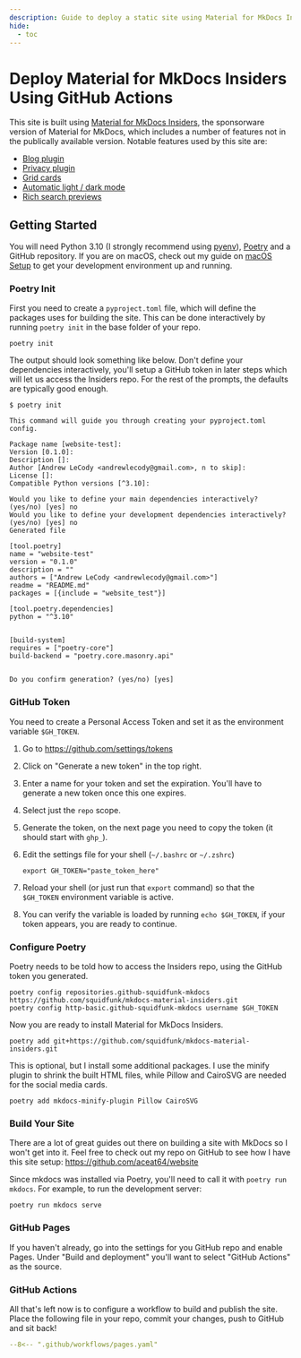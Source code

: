 ```yaml
---
description: Guide to deploy a static site using Material for MkDocs Insiders on GitHub Pages using Poetry and GitHub Actions
hide:
  - toc
---
```


# Deploy Material for MkDocs Insiders Using GitHub Actions

This site is built using [Material for MkDocs Insiders](https://squidfunk.github.io/mkdocs-material/insiders/), the sponsorware version of Material for MkDocs, which includes a number of features not in the publically available version. Notable features used by this site are:

* [Blog plugin](https://squidfunk.github.io/mkdocs-material/setup/setting-up-a-blog/)
* [Privacy plugin](https://squidfunk.github.io/mkdocs-material/setup/ensuring-data-privacy/#built-in-privacy-plugin)
* [Grid cards](https://squidfunk.github.io/mkdocs-material/reference/grids/#using-card-grids)
* [Automatic light / dark mode](https://squidfunk.github.io/mkdocs-material/setup/changing-the-colors/#automatic-light-dark-mode)
* [Rich search previews](https://squidfunk.github.io/mkdocs-material/blog/2021/09/13/search-better-faster-smaller/#rich-search-previews)

## Getting Started

You will need Python 3.10 (I strongly recommend using [pyenv](https://github.com/pyenv/pyenv)), [Poetry](https://python-poetry.org/) and a GitHub repository. If you are on macOS, check out my guide on [macOS Setup](/guides/macos-setup) to get your development environment up and running.

### Poetry Init

First you need to create a `pyproject.toml` file, which will define the packages uses for building the site. This can be done interactively by running `poetry init` in the base folder of your repo.

``` shell
poetry init
```

The output should look something like below. Don't define your dependencies interactively, you'll setup a GitHub token in later steps which will let us access the Insiders repo. For the rest of the prompts, the defaults are typically good enough.

``` shell
$ poetry init

This command will guide you through creating your pyproject.toml config.

Package name [website-test]:  
Version [0.1.0]:  
Description []:  
Author [Andrew LeCody <andrewlecody@gmail.com>, n to skip]:  
License []:  
Compatible Python versions [^3.10]:  

Would you like to define your main dependencies interactively? (yes/no) [yes] no
Would you like to define your development dependencies interactively? (yes/no) [yes] no
Generated file

[tool.poetry]
name = "website-test"
version = "0.1.0"
description = ""
authors = ["Andrew LeCody <andrewlecody@gmail.com>"]
readme = "README.md"
packages = [{include = "website_test"}]

[tool.poetry.dependencies]
python = "^3.10"


[build-system]
requires = ["poetry-core"]
build-backend = "poetry.core.masonry.api"


Do you confirm generation? (yes/no) [yes]
```

### GitHub Token

You need to create a Personal Access Token and set it as the environment variable `$GH_TOKEN`.

1. Go to <https://github.com/settings/tokens>
2. Click on "Generate a new token" in the top right.
3. Enter a name for your token and set the expiration. You'll have to generate a new token once this one expires.
4. Select just the `repo` scope.
5. Generate the token, on the next page you need to copy the token (it should start with `ghp_`).
6. Edit the settings file for your shell (`~/.bashrc` or `~/.zshrc`)

    ``` shell
    export GH_TOKEN="paste_token_here"
    ```

7. Reload your shell (or just run that `export` command) so that the `$GH_TOKEN` environment variable is active.
8. You can verify the variable is loaded by running `echo $GH_TOKEN`, if your token appears, you are ready to continue.

### Configure Poetry

Poetry needs to be told how to access the Insiders repo, using the GitHub token you generated.

```shell
poetry config repositories.github-squidfunk-mkdocs https://github.com/squidfunk/mkdocs-material-insiders.git
poetry config http-basic.github-squidfunk-mkdocs username $GH_TOKEN
```

Now you are ready to install Material for MkDocs Insiders.

``` shell
poetry add git+https://github.com/squidfunk/mkdocs-material-insiders.git
```

This is optional, but I install some additional packages. I use the minify plugin to shrink the built HTML files, while Pillow and CairoSVG are needed for the social media cards.

``` shell
poetry add mkdocs-minify-plugin Pillow CairoSVG
```

### Build Your Site

There are a lot of great guides out there on building a site with MkDocs so I won't get into it. Feel free to check out my repo on GitHub to see how I have this site setup: <https://github.com/aceat64/website>

Since mkdocs was installed via Poetry, you'll need to call it with `poetry run mkdocs`. For example, to run the development server:

``` shell
poetry run mkdocs serve
```

### GitHub Pages

If you haven't already, go into the settings for you GitHub repo and enable Pages. Under "Build and deployment" you'll want to select "GitHub Actions" as the source.

### GitHub Actions

All that's left now is to configure a workflow to build and publish the site. Place the following file in your repo, commit your changes, push to GitHub and sit back!

``` yaml title=".github/workflows/pages.yaml"
--8<-- ".github/workflows/pages.yaml"
```
